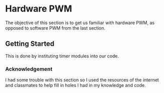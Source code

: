 # Hardware PWM
The objective of this section is to get us familiar with hardware PWM, as opposed to software PWM from the last section.

## Getting Started
This is done by instituting timer modules into our code.

### Acknowledgement
I had some trouble with this section so I used the resources of the internet and classmates to help fill in holes I had in my knowledge and code.
